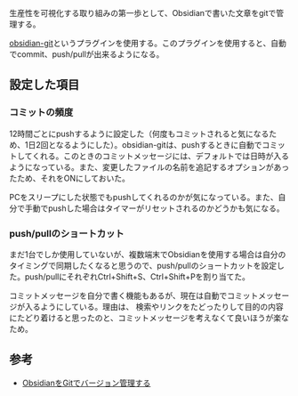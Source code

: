 生産性を可視化する取り組みの第一歩として、Obsidianで書いた文章をgitで管理する。

[obsidian-git](https://github.com/denolehov/obsidian-git)というプラグインを使用する。このプラグインを使用すると、自動でcommit、push/pullが出来るようになる。

## 設定した項目

### コミットの頻度

12時間ごとにpushするように設定した（何度もコミットされると気になるため、1日2回となるようにした）。obsidian-gitは、pushするときに自動でコミットしてくれる。このときのコミットメッセージには、デフォルトでは日時が入るようになっている。また、変更したファイルの名前を追記するオプションがあったため、それをONにしておいた。

PCをスリープにした状態でもpushしてくれるのかが気になっている。また、自分で手動でpushした場合はタイマーがリセットされるのかどうかも気になる。

### push/pullのショートカット

まだ1台でしか使用していないが、複数端末でObsidianを使用する場合は自分のタイミングで同期したくなると思うので、push/pullのショートカットを設定した。push/pullにそれぞれCtrl+Shift+S、Ctrl+Shift+Pを割り当てた。

コミットメッセージを自分で書く機能もあるが、現在は自動でコミットメッセージが入るようにしている。理由は、
検索やリンクをたどったりして目的の内容にたどり着けると思ったのと、コミットメッセージを考えなくて良いほうが楽なため。

## 参考

- [ObsidianをGitでバージョン管理する](https://kattsun.dev/posts/2021-05-25-obsidian-with-git/)
